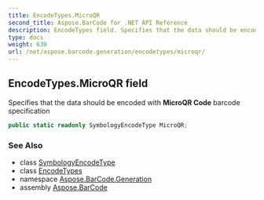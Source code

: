 ```yaml
---
title: EncodeTypes.MicroQR
second_title: Aspose.BarCode for .NET API Reference
description: EncodeTypes field. Specifies that the data should be encoded with MicroQR Code barcode specification
type: docs
weight: 630
url: /net/aspose.barcode.generation/encodetypes/microqr/
---
```

## EncodeTypes.MicroQR field

Specifies that the data should be encoded with **MicroQR Code** barcode specification

```csharp
public static readonly SymbologyEncodeType MicroQR;
```

### See Also

* class [SymbologyEncodeType](../../symbologyencodetype/)
* class [EncodeTypes](../)
* namespace [Aspose.BarCode.Generation](../../../aspose.barcode.generation/)
* assembly [Aspose.BarCode](../../../)


